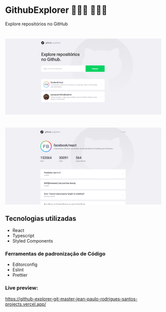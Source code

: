 # GithubExplorer  🧑🏻‍💻  🕵🏽‍♂️
Explore repositórios no GitHub
#
![](assets/gitexp.png)
#
![](assets/gitrep.png)
## Tecnologias utilizadas
- React
- Typescript
- Styled Components
### Ferramentas de padronização de Código
- Editorconfig
- Eslint
- Prettier

### Live preview:
https://github-explorer-git-master-jean-paulo-rodrigues-santos-projects.vercel.app/
